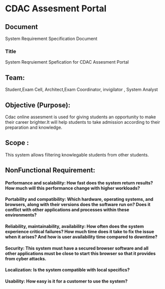 # CDAC Assesment Portal
## Document
System Requirement Specification Document
### Title
System Reqruiement Spefication for CDAC Assesment Portal
## Team:
Student,Exam Cell, Architect,Exam Coordinator, invigilator , System Analyst
## Objective (Purpose):
Cdac online assesment is used for giving students an opportunity to make their career brighter.It will help students to take admission according to their preparation and knowledge.
## Scope : 
This system allows filtering knowlegable students from other students.

## NonFunctional Requirement:

#### Performance and scalability: How fast does the system return results? How much will this performance change with higher workloads?

#### Portability and compatibility: Which hardware, operating systems, and browsers, along with their versions does the software run on? Does it conflict with other applications and processes within these environments?

#### Reliability, maintainability, availability: How often does the system experience critical failures? How much time does it take to fix the issue when it arises? And how is user availability time compared to downtime?

#### Security: This system must have a secured browser software and all other applications must be close to start this browser so that it provides from cyber attacks. 

#### Localization: Is the system compatible with local specifics?

#### Usability: How easy is it for a customer to use the system?



